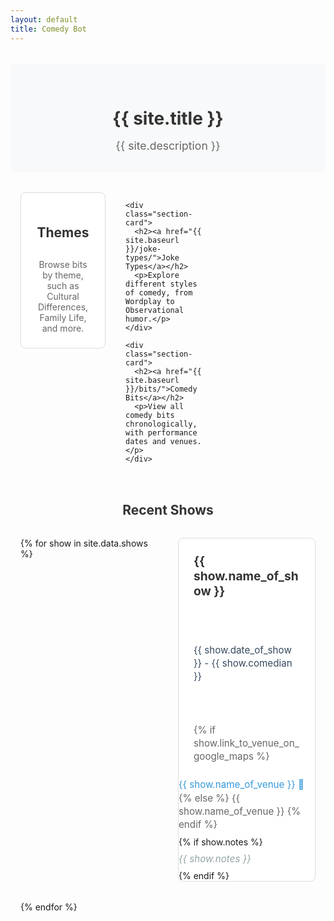 ```yaml
---
layout: default
title: Comedy Bot
---
```


<div class="home">
  <div class="welcome">
    <h1>{{ site.title }}</h1>
    <p class="page-description">
      {{ site.description }}
    </p>
  </div>

  <div class="section-links">
    <div class="section-card">
      <h2><a href="{{ site.baseurl }}/themes/">Themes</a></h2>
      <p>Browse bits by theme, such as Cultural Differences, Family Life, and more.</p>
    </div>

    <div class="section-card">
      <h2><a href="{{ site.baseurl }}/joke-types/">Joke Types</a></h2>
      <p>Explore different styles of comedy, from Wordplay to Observational humor.</p>
    </div>

    <div class="section-card">
      <h2><a href="{{ site.baseurl }}/bits/">Comedy Bits</a></h2>
      <p>View all comedy bits chronologically, with performance dates and venues.</p>
    </div>
  </div>

  <div class="recent-shows">
    <h2>Recent Shows</h2>
    <div class="show-list">
      {% for show in site.data.shows %}
        <div class="show-card">
          <a href="{{ site.baseurl }}/player/{{ show.folder }}" class="show-link">
            <h3>{{ show.name_of_show }}</h3>
            <ul class="show-details">
              <li class="comedian">{{ show.date_of_show }} - {{ show.comedian }}</li>
              <li class="venue">
                {% if show.link_to_venue_on_google_maps %}
                  <a href="{{ show.link_to_venue_on_google_maps }}" target="_blank" class="venue-link">
                    {{ show.name_of_venue }} 📍
                  </a>
                {% else %}
                  {{ show.name_of_venue }}
                {% endif %}
              </li>
              {% if show.notes %}
                <li class="notes">{{ show.notes }}</li>
              {% endif %}
            </ul>
          </a>
        </div>
      {% endfor %}
    </div>
  </div>
</div>

<style>
.welcome {
  text-align: center;
  margin: 2rem 0;
  padding: 2rem;
  background: #f8f9fa;
  border-radius: 8px;
}

.welcome h1 {
  color: #333;
  margin-bottom: 1rem;
}

.page-description {
  color: #666;
  font-size: 1.1rem;
  max-width: 800px;
  margin: 0 auto;
}

.section-links {
  display: grid;
  grid-template-columns: repeat(3, 1fr);
  gap: 2rem;
  margin: 2rem 0;
  padding: 0 1rem;
}

.section-card {
  background: white;
  border: 1px solid #ddd;
  border-radius: 8px;
  padding: 1.5rem;
  text-align: center;
  transition: transform 0.2s, box-shadow 0.2s;
  height: 200px;
  display: flex;
  flex-direction: column;
  justify-content: center;
}

.section-card:hover {
  transform: translateY(-5px);
  box-shadow: 0 4px 10px rgba(0, 0, 0, 0.1);
}

.section-card h2 {
  color: #333;
  margin-bottom: 1rem;
}

.section-card h2 a {
  color: inherit;
  text-decoration: none;
}

.section-card p {
  color: #666;
  margin-bottom: 0;
}

.recent-shows {
  margin-top: 3rem;
  padding: 0 1rem;
}

.recent-shows h2 {
  text-align: center;
  margin-bottom: 2rem;
  color: #333;
}

.show-list {
  display: grid;
  gap: 2rem;
  grid-template-columns: repeat(3, 1fr);
}

.show-card {
  background: white;
  border: 1px solid #ddd;
  border-radius: 8px;
  overflow: hidden;
  transition: transform 0.2s, box-shadow 0.2s;
}

.show-card:hover {
  transform: translateY(-3px);
  box-shadow: 0 4px 10px rgba(0, 0, 0, 0.1);
}

.show-link {
  color: inherit;
  text-decoration: none;
  padding: 1.5rem;
  display: block;
}

.show-link h3 {
  color: #333;
  font-size: 1.2rem;
  margin: 0 0 1rem;
}

.show-details {
  list-style: none;
  padding: 0;
  margin: 0;
}

.show-details li {
  margin: 0.5rem 0;
  font-size: 0.95rem;
  line-height: 1.4;
  color: #666;
}

.show-date {
  color: #e74c3c !important;
  font-weight: 600;
}

.comedian {
  color: #34495e !important;
}

.venue-link {
  color: #3498db;
  text-decoration: none;
}

.venue-link:hover {
  text-decoration: underline;
}

.notes {
  color: #95a5a6 !important;
  font-style: italic;
}

@media (max-width: 992px) {
  .show-list {
    grid-template-columns: repeat(2, 1fr);
  }
}

@media (max-width: 768px) {
  .section-links {
    grid-template-columns: 1fr;
  }
  
  .show-list {
    grid-template-columns: 1fr;
  }
}
</style>

<script>
document.addEventListener('DOMContentLoaded', function() {
  // Sort show cards by date
  const container = document.querySelector('.show-list');
  const cards = Array.from(container.children);
  
  cards.sort((a, b) => {
    const dateA = new Date(a.dataset.date.replace(',', ''));
    const dateB = new Date(b.dataset.date.replace(',', ''));
    return dateB - dateA;
  });
  
  cards.forEach(card => container.appendChild(card));
});
</script>
